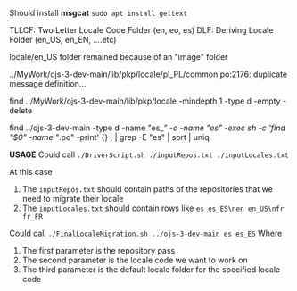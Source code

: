 Should install **msgcat** 
`sudo apt install gettext`

TLLCF:  Two Letter Locale Code Folder (en, eo, es)
DLF:    Deriving Locale Folder (en_US, en_EN, ....etc)


locale/en_US folder remained because of an "image" folder

../MyWork/ojs-3-dev-main/lib/pkp/locale/pl_PL/common.po:2176: duplicate message definition...

 find ../MyWork/ojs-3-dev-main/lib/pkp/locale -mindepth 1 -type d -empty -delete

 find ../ojs-3-dev-main -type d -name "es_*" -o -name "es" -exec sh -c 'find "$0" -name "*.po" -print' {} \; | grep -E "es" | sort | uniq

 **USAGE**
 Could call `./DriverScript.sh ./inputRepos.txt ./inputLocales.txt`
 
 At this case
 1. The `inputRepos.txt` should contain paths of the repositories that we need to migrate their locale
 2. The `inputLocales.txt` should contain rows like `es es_ES\nen en_US\nfr fr_FR`

 Could call `./FinalLocaleMigration.sh ../ojs-3-dev-main es es_ES`
 Where
 1. The first parameter is the repository pass
 2. The second parameter is the locale code we want to work on
 3. The third parameter is the default locale folder for the specified locale code
